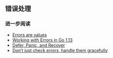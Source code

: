 ## 错误处理

### 进一步阅读

* [Errors are values](https://go.dev/blog/errors-are-values)
* [Working with Errors in Go 1.13](https://go.dev/blog/go1.13-errors)
* [Defer, Panic, and Recover](https://go.dev/blog/defer-panic-and-recover)
* [Don’t just check errors, handle them gracefully](https://dave.cheney.net/2016/04/27/dont-just-check-errors-handle-them-gracefully)